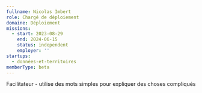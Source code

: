 ```yaml
---
fullname: Nicolas Imbert
role: Chargé de déploiement
domaine: Déploiement
missions:
  - start: 2023-08-29
    end: 2024-06-15
    status: independent
    employer: ''
startups:
  - données-et-territoires
memberType: beta
---
```


Facilitateur - utilise des mots simples pour expliquer des choses compliqués

